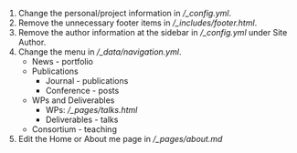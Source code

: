 1. Change the personal/project information in */_config.yml*.
2. Remove the unnecessary footer items in */_includes/footer.html*.
3. Remove the author information at the sidebar in */_config.yml* under Site Author.
4. Change the menu in */_data/navigation.yml*.
	- News - portfolio
	- Publications
		- Journal - publications
		- Conference - posts
	- WPs and Deliverables 
		- WPs: */_pages/talks.html*
		- Deliverables - talks
	- Consortium - teaching
5. Edit the Home or About me page in */_pages/about.md*